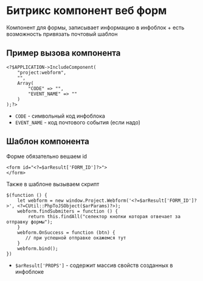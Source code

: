 # Битрикс компонент веб форм

Компонент для формы, записывает информацию в инфоблок + есть возможность привязать почтовый шаблон

## Пример вызова компонента

```
<?$APPLICATION->IncludeComponent(
    "project:webform",
    "",
    Array(
        "CODE" => "",
        "EVENT_NAME" => ""
    )
);?>
```

* `CODE`  - символьный код инфоблока
* `EVENT_NAME`  - код почтового события (если надо)

## Шаблон компонента

Форме обязательно вешаем id

```
<form id="<?=$arResult['FORM_ID']?>">
</form>
```

Также в шаблоне вызываем скрипт

```
$(function () {
    let webform = new window.Project.Webform('<?=$arResult['FORM_ID']?>', <?=CUtil::PhpToJSObject($arParams)?>);
    webform.findSubmiters = function () {
        return this.findAll("селектор кнопки которая отвечает за отправку формы");
    }
    webform.OnSuccess = function (btn) {
       // при успешной отправке окажемся тут
    }
    webform.bind();
})
```

* `$arResult['PROPS']` - содержит массив свойств созданных в инфоблоке 